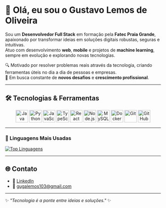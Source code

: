 # 👋 Olá, eu sou o Gustavo Lemos de Oliveira

Sou um **Desenvolvedor Full Stack** em formação pela **Fatec Praia Grande**, apaixonado por transformar ideias em soluções digitais robustas, seguras e intuitivas.  
Atuo com desenvolvimento **web**, **mobile** e projetos de **machine learning**, sempre em evolução e explorando novas tecnologias.

🔍 Motivado por resolver problemas reais através da tecnologia, criando ferramentas úteis no dia a dia de pessoas e empresas.  
🚀 Em busca constante de **novos desafios** e **crescimento profissional**.

---

## 🛠️ Tecnologias & Ferramentas

<p align="center">
  <!-- Adicione/alterar os ícones que quiser -->
  <img src="https://cdn.jsdelivr.net/gh/devicons/devicon/icons/java/java-original.svg" alt="Java" width="40" height="40"/>
  <img src="https://cdn.jsdelivr.net/gh/devicons/devicon/icons/python/python-original.svg" alt="Python" width="40" height="40"/>
  <img src="https://cdn.jsdelivr.net/gh/devicons/devicon/icons/javascript/javascript-original.svg" alt="JavaScript" width="40" height="40"/>
  <img src="https://cdn.jsdelivr.net/gh/devicons/devicon/icons/typescript/typescript-original.svg" alt="TypeScript" width="40" height="40"/>
  <img src="https://cdn.jsdelivr.net/gh/devicons/devicon/icons/react/react-original.svg" alt="React" width="40" height="40"/>
  <img src="https://cdn.jsdelivr.net/gh/devicons/devicon/icons/nodejs/nodejs-original.svg" alt="Node.js" width="40" height="40"/>
  <img src="https://cdn.jsdelivr.net/gh/devicons/devicon/icons/mysql/mysql-original.svg" alt="MySQL" width="40" height="40"/>
  <img src="https://cdn.jsdelivr.net/gh/devicons/devicon/icons/docker/docker-original.svg" alt="Docker" width="40" height="40"/>
  <img src="https://cdn.jsdelivr.net/gh/devicons/devicon/icons/git/git-original.svg" alt="Git" width="40" height="40"/>
  <img src="https://cdn.jsdelivr.net/gh/devicons/devicon/icons/github/github-original.svg" alt="GitHub" width="40" height="40"/>
</p>

---

### 🔹 Linguagens Mais Usadas

[![Top Linguagens](https://github-readme-stats.vercel.app/api/top-langs/?username=GustavoInCode24&layout=compact&theme=dark)](https://github.com/GustavoInCode24)



---

## 🌐 Contato

- 💼 [LinkedIn](https://www.linkedin.com/in/gustavolemosdeoliveira)  
- 📧 gugalemos103@gmail.com  

---

✨ _"Tecnologia é a ponte entre ideias e soluções."_ ✨
